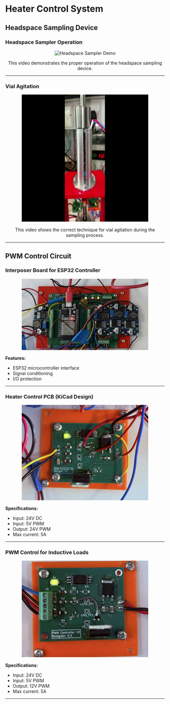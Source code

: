 # Heater Control System

## Headspace Sampling Device

### Headspace Sampler Operation
<div align="center">
  <img src="Documents/Videos/Headspace%20Sampling%20Operation.gif" width="600" alt="Headspace Sampler Demo">
</div>
<p align="center">This video demonstrates the proper operation of the headspace sampling device.</p>

---

### Vial Agitation
<div align="center">
  <img src="Documents/Videos/Vial%20Agitation.gif" width="400" height= "400" alt="Headspace Sampler Demo">
</div>
<p align="center">This video shows the correct technique for vial agitation during the sampling process.</p>

---

## PWM Control Circuit

### Interposer Board for ESP32 Controller
<div align="center">
  <img src="Interpose/Images/Interpose.JPEG" width="400" alt="ESP32 Interposer Board">
</div>

**Features:**
- ESP32 microcontroller interface
- Signal conditioning
- I/O protection

---

### Heater Control PCB (KiCad Design)
<div align="center">
  <img src="Heater-Control-PCB/Images/PWM%20controller%20V1.JPEG" width="400" alt="Heater Control PCB V1">
</div>

**Specifications:**
- Input: 24V DC
- Input: 5V PWM
- Output: 24V PWM
- Max current: 5A

---

### PWM Control for Inductive Loads
<div align="center">
  <img src="PWM%20Control%20Circuit/Images/PWM%20Controller%20V2.JPEG" width="400" alt="PWM Controller V2">
</div>

**Specifications:**
- Input: 24V DC
- Input: 5V PWM
- Output: 12V PWM
- Max current: 5A

---